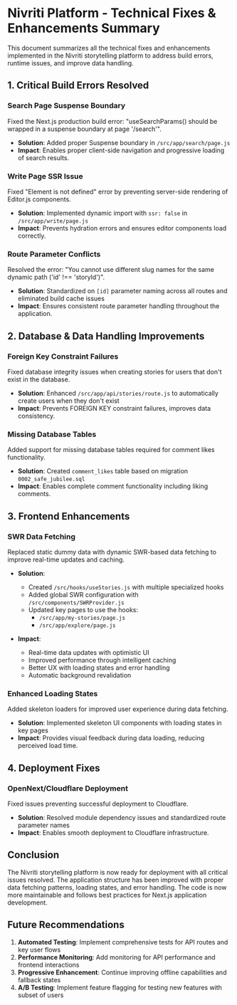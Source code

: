 # Nivriti Platform - Technical Fixes & Enhancements Summary

This document summarizes all the technical fixes and enhancements implemented in the Nivriti storytelling platform to address build errors, runtime issues, and improve data handling.

## 1. Critical Build Errors Resolved

### Search Page Suspense Boundary

Fixed the Next.js production build error: "useSearchParams() should be wrapped in a suspense boundary at page '/search'".

- **Solution**: Added proper Suspense boundary in `/src/app/search/page.js`
- **Impact**: Enables proper client-side navigation and progressive loading of search results.

### Write Page SSR Issue

Fixed "Element is not defined" error by preventing server-side rendering of Editor.js components.

- **Solution**: Implemented dynamic import with `ssr: false` in `/src/app/write/page.js`
- **Impact**: Prevents hydration errors and ensures editor components load correctly.

### Route Parameter Conflicts

Resolved the error: "You cannot use different slug names for the same dynamic path ('id' !== 'storyId')".

- **Solution**: Standardized on `[id]` parameter naming across all routes and eliminated build cache issues
- **Impact**: Ensures consistent route parameter handling throughout the application.

## 2. Database & Data Handling Improvements

### Foreign Key Constraint Failures

Fixed database integrity issues when creating stories for users that don't exist in the database.

- **Solution**: Enhanced `/src/app/api/stories/route.js` to automatically create users when they don't exist
- **Impact**: Prevents FOREIGN KEY constraint failures, improves data consistency.

### Missing Database Tables

Added support for missing database tables required for comment likes functionality.

- **Solution**: Created `comment_likes` table based on migration `0002_safe_jubilee.sql`
- **Impact**: Enables complete comment functionality including liking comments.

## 3. Frontend Enhancements

### SWR Data Fetching

Replaced static dummy data with dynamic SWR-based data fetching to improve real-time updates and caching.

- **Solution**: 
  - Created `/src/hooks/useStories.js` with multiple specialized hooks
  - Added global SWR configuration with `/src/components/SWRProvider.js` 
  - Updated key pages to use the hooks:
    - `/src/app/my-stories/page.js`
    - `/src/app/explore/page.js`

- **Impact**: 
  - Real-time data updates with optimistic UI
  - Improved performance through intelligent caching
  - Better UX with loading states and error handling
  - Automatic background revalidation 

### Enhanced Loading States

Added skeleton loaders for improved user experience during data fetching.

- **Solution**: Implemented skeleton UI components with loading states in key pages
- **Impact**: Provides visual feedback during data loading, reducing perceived load time.

## 4. Deployment Fixes

### OpenNext/Cloudflare Deployment

Fixed issues preventing successful deployment to Cloudflare.

- **Solution**: Resolved module dependency issues and standardized route parameter names
- **Impact**: Enables smooth deployment to Cloudflare infrastructure.

## Conclusion

The Nivriti storytelling platform is now ready for deployment with all critical issues resolved. The application structure has been improved with proper data fetching patterns, loading states, and error handling. The code is now more maintainable and follows best practices for Next.js application development.

## Future Recommendations

1. **Automated Testing**: Implement comprehensive tests for API routes and key user flows
2. **Performance Monitoring**: Add monitoring for API performance and frontend interactions
3. **Progressive Enhancement**: Continue improving offline capabilities and fallback states
4. **A/B Testing**: Implement feature flagging for testing new features with subset of users
